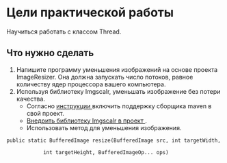 # Цели практической работы

Научиться работать с классом Thread.



## Что нужно сделать
1. Напишите программу уменьшения изображений на основе проекта ImageResizer. Она должна запускать число потоков, равное количеству ядер процессора вашего компьютера.
2. Используя библиотеку Imgscalr, уменьшать изображение без потери качества.
   + Согласно [инструкции ](https://sendel.notion.site/IDEA-Maven-671db52e43a6483cb2fbfb3736cdc7cf) включить поддержку сборщика maven в свой проект.
   +  [Внедрить библиотеку Imgscalr в проект ](https://mvnrepository.com/artifact/org.imgscalr/imgscalr-lib/4.2).
   + Использовать метод для уменьшения изображения.
```agsl
public static BufferedImage resize(BufferedImage src, int targetWidth,

            int targetHeight, BufferedImageOp... ops)
```

